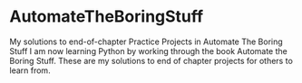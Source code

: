 # AutomateTheBoringStuff
My solutions to end-of-chapter Practice Projects in Automate The Boring Stuff
I am now learning Python by working through the book Automate the Boring Stuff. These are my solutions to end of chapter projects for others to learn from.
